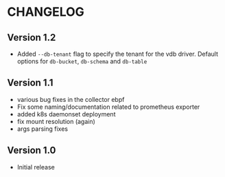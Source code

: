# CHANGELOG

## Version 1.2
* Added `--db-tenant` flag to specify the tenant for the vdb driver. Default options for `db-bucket`, `db-schema` and `db-table`

## Version 1.1
* various bug fixes in the collector ebpf
* Fix some naming/documentation related to prometheus exporter
* added k8s daemonset deployment
* fix mount resolution (again)
* args parsing fixes

## Version 1.0
* Initial release
